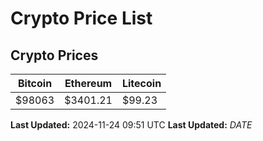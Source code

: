 # Crypto Price List

## Crypto Prices
| Bitcoin | Ethereum | Litecoin |
| ------- | -------- | -------- |
| $98063 | $3401.21 | $99.23 |
**Last Updated:** 2024-11-24 09:51 UTC
**Last Updated:** $DATE$
